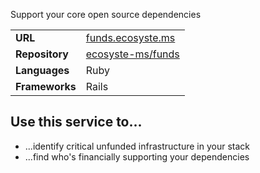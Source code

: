 ---
---

Support your core open source dependencies

|||
|-|-|
|**URL**|[funds.ecosyste.ms](https://funds.ecosyste.ms)|
|**Repository**|[ecosyste-ms/funds](https://github.com/ecosyste-ms/funds)|
|**Languages**|Ruby|
|**Frameworks**|Rails|

## Use this service to...

* ...identify critical unfunded infrastructure in your stack
* ...find who's financially supporting your dependencies
